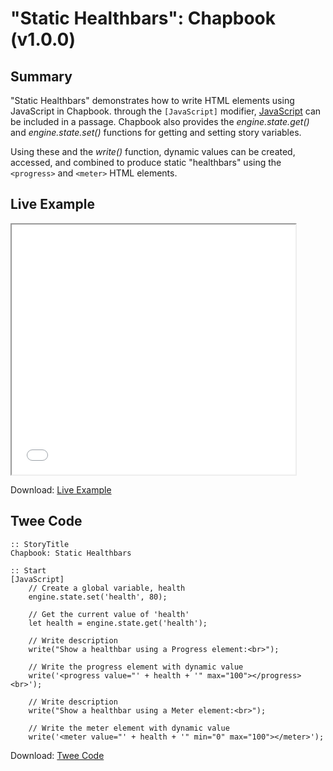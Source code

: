 # "Static Healthbars": Chapbook (v1.0.0)

## Summary

"Static Healthbars" demonstrates how to write HTML elements using JavaScript in Chapbook. through the `[JavaScript]` modifier, [JavaScript](https://klembot.github.io/chapbook/guide/advanced/using-javascript-in-passages.html) can be included in a passage. Chapbook also provides the *engine.state.get()* and *engine.state.set()* functions for getting and setting story variables.

Using these and the *write()* function, dynamic values can be created, accessed, and combined to produce static "healthbars" using the `<progress>` and `<meter>` HTML elements.

## Live Example

<section>
<iframe src="chapbook_statichealthbars_example.html" height=400 width=90%></iframe>


Download: <a href="chapbook_statichealthbars_example.html" target="_blank">Live Example</a>
</section>

## Twee Code

```
:: StoryTitle
Chapbook: Static Healthbars

:: Start
[JavaScript]
	// Create a global variable, health
	engine.state.set('health', 80);
	
	// Get the current value of 'health'
	let health = engine.state.get('health');
	
	// Write description
	write("Show a healthbar using a Progress element:<br>");
	
	// Write the progress element with dynamic value
	write('<progress value="' + health + '" max="100"></progress><br>');
	
	// Write description
	write("Show a healthbar using a Meter element:<br>");
	
	// Write the meter element with dynamic value
	write('<meter value="' + health + '" min="0" max="100"></meter>');

```

Download: <a href="chapbook_statichealthbars_twee.txt" target="_blank">Twee Code</a>
